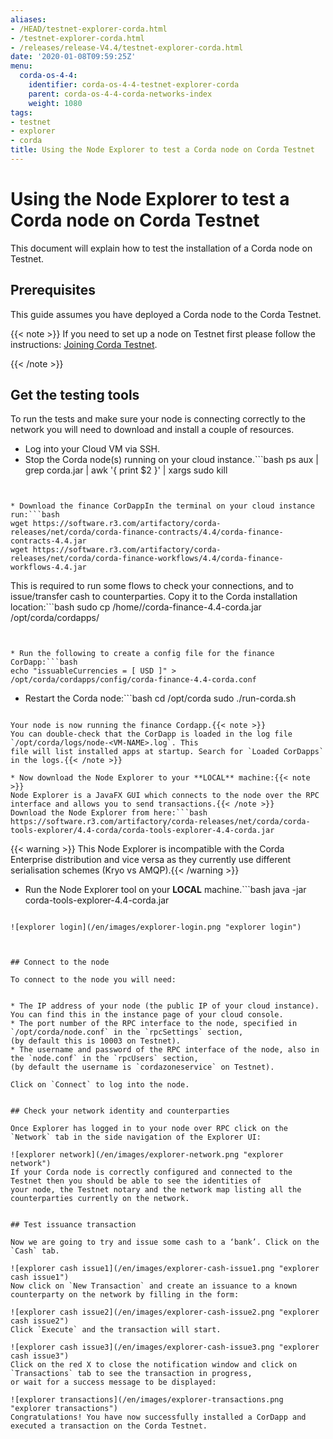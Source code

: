 ```yaml
---
aliases:
- /HEAD/testnet-explorer-corda.html
- /testnet-explorer-corda.html
- /releases/release-V4.4/testnet-explorer-corda.html
date: '2020-01-08T09:59:25Z'
menu:
  corda-os-4-4:
    identifier: corda-os-4-4-testnet-explorer-corda
    parent: corda-os-4-4-corda-networks-index
    weight: 1080
tags:
- testnet
- explorer
- corda
title: Using the Node Explorer to test a Corda node on Corda Testnet
---
```



# Using the Node Explorer to test a Corda node on Corda Testnet

This document will explain how to test the installation of a Corda node on Testnet.


## Prerequisites

This guide assumes you have deployed a Corda node to the Corda Testnet.

{{< note >}}
If you need to set up a node on Testnet first please follow the instructions: [Joining Corda Testnet](corda-testnet-intro.md).

{{< /note >}}

## Get the testing tools

To run the tests and make sure your node is connecting correctly to the network you will need to download and install a
couple of resources.


* Log into your Cloud VM via SSH.
* Stop the Corda node(s) running on your cloud instance.```bash
ps aux | grep corda.jar | awk '{ print $2 }' | xargs sudo kill
```


* Download the finance CorDappIn the terminal on your cloud instance run:```bash
wget https://software.r3.com/artifactory/corda-releases/net/corda/corda-finance-contracts/4.4/corda-finance-contracts-4.4.jar
wget https://software.r3.com/artifactory/corda-releases/net/corda/corda-finance-workflows/4.4/corda-finance-workflows-4.4.jar
```

This is required to run some flows to check your connections, and to issue/transfer cash to counterparties. Copy it to
the Corda installation location:```bash
sudo cp /home/<USER>/corda-finance-4.4-corda.jar /opt/corda/cordapps/
```


* Run the following to create a config file for the finance CorDapp:```bash
echo "issuableCurrencies = [ USD ]" > /opt/corda/cordapps/config/corda-finance-4.4-corda.conf
```


* Restart the Corda node:```bash
cd /opt/corda
sudo ./run-corda.sh
```

Your node is now running the finance Cordapp.{{< note >}}
You can double-check that the CorDapp is loaded in the log file `/opt/corda/logs/node-<VM-NAME>.log`. This
file will list installed apps at startup. Search for `Loaded CorDapps` in the logs.{{< /note >}}

* Now download the Node Explorer to your **LOCAL** machine:{{< note >}}
Node Explorer is a JavaFX GUI which connects to the node over the RPC interface and allows you to send transactions.{{< /note >}}
Download the Node Explorer from here:```bash
https://software.r3.com/artifactory/corda-releases/net/corda/corda-tools-explorer/4.4-corda/corda-tools-explorer-4.4-corda.jar
```


{{< warning >}}
This Node Explorer is incompatible with the Corda Enterprise distribution and vice versa as they currently
use different serialisation schemes (Kryo vs AMQP).{{< /warning >}}



* Run the Node Explorer tool on your **LOCAL** machine.```bash
java -jar corda-tools-explorer-4.4-corda.jar
```

![explorer login](/en/images/explorer-login.png "explorer login")



## Connect to the node

To connect to the node you will need:


* The IP address of your node (the public IP of your cloud instance). You can find this in the instance page of your cloud console.
* The port number of the RPC interface to the node, specified in `/opt/corda/node.conf` in the `rpcSettings` section,
(by default this is 10003 on Testnet).
* The username and password of the RPC interface of the node, also in the `node.conf` in the `rpcUsers` section,
(by default the username is `cordazoneservice` on Testnet).

Click on `Connect` to log into the node.


## Check your network identity and counterparties

Once Explorer has logged in to your node over RPC click on the `Network` tab in the side navigation of the Explorer UI:

![explorer network](/en/images/explorer-network.png "explorer network")
If your Corda node is correctly configured and connected to the Testnet then you should be able to see the identities of
your node, the Testnet notary and the network map listing all the counterparties currently on the network.


## Test issuance transaction

Now we are going to try and issue some cash to a ‘bank’. Click on the `Cash` tab.

![explorer cash issue1](/en/images/explorer-cash-issue1.png "explorer cash issue1")
Now click on `New Transaction` and create an issuance to a known counterparty on the network by filling in the form:

![explorer cash issue2](/en/images/explorer-cash-issue2.png "explorer cash issue2")
Click `Execute` and the transaction will start.

![explorer cash issue3](/en/images/explorer-cash-issue3.png "explorer cash issue3")
Click on the red X to close the notification window and click on `Transactions` tab to see the transaction in progress,
or wait for a success message to be displayed:

![explorer transactions](/en/images/explorer-transactions.png "explorer transactions")
Congratulations! You have now successfully installed a CorDapp and executed a transaction on the Corda Testnet.

